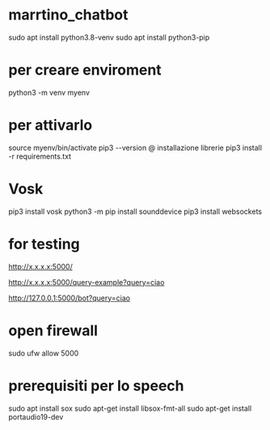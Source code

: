 # marrtino_chatbot

sudo apt install python3.8-venv
sudo apt install python3-pip

# per creare enviroment
python3 -m venv myenv

# per attivarlo
source myenv/bin/activate
pip3 --version
@ installazione librerie
pip3 install -r requirements.txt


# Vosk 

pip3 install vosk
python3 -m pip install sounddevice
pip3 install websockets

# for testing
http://x.x.x.x:5000/

http://x.x.x.x:5000/query-example?query=ciao


http://127.0.0.1:5000/bot?query=ciao

# open firewall
sudo ufw allow 5000

# prerequisiti per lo speech
sudo apt install sox
sudo apt-get install libsox-fmt-all
sudo apt-get install portaudio19-dev

